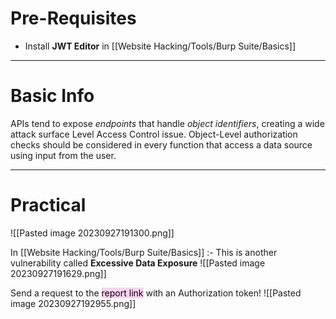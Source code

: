 # Pre-Requisites
- Install **JWT Editor** in [[Website Hacking/Tools/Burp Suite/Basics]]

---
# Basic Info
APIs tend to expose *endpoints* that handle *object identifiers*, creating a wide attack surface Level Access Control issue. Object-Level authorization checks should be considered in every function that access a data source using input from the user.

---
# Practical

![[Pasted image 20230927191300.png]]

In [[Website Hacking/Tools/Burp Suite/Basics]] :-
This is another vulnerability called **Excessive Data Exposure**
![[Pasted image 20230927191629.png]]

Send a request to the <mark style="background: #FFB8EBA6;">report link</mark> with an Authorization token!
![[Pasted image 20230927192955.png]]